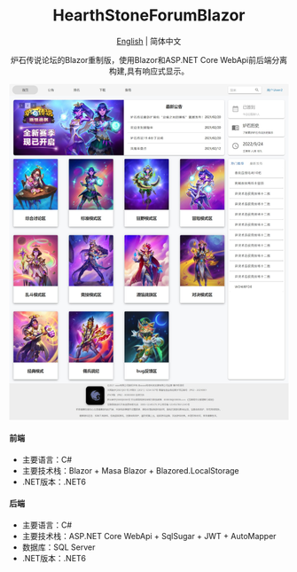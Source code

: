 <h1 align="center">HearthStoneForumBlazor</h1>

<div align="center">

[English](./README.en.md) | 简体中文

炉石传说论坛的Blazor重制版，使用Blazor和ASP.NET Core WebApi前后端分离构建,具有响应式显示。

![输入图片说明](Images/%E7%BD%91%E9%A1%B5%E6%8D%95%E8%8E%B7_24-9-2022_101824_localhost.jpeg)

</div>

#### 前端

- 主要语言：C#
- 主要技术栈：Blazor + Masa Blazor + Blazored.LocalStorage
- .NET版本：.NET6

#### 后端

- 主要语言：C#
- 主要技术栈：ASP.NET Core WebApi + SqlSugar + JWT + AutoMapper
- 数据库：SQL Server
- .NET版本：.NET6

